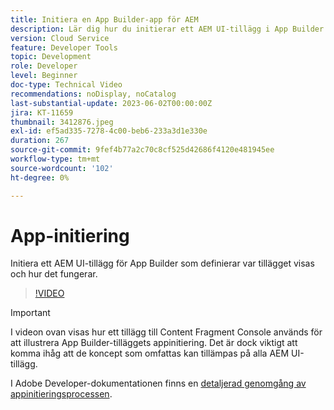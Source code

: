 ```yaml
---
title: Initiera en App Builder-app för AEM
description: Lär dig hur du initierar ett AEM UI-tillägg i App Builder som definierar var tillägget visas och hur det fungerar.
version: Cloud Service
feature: Developer Tools
topic: Development
role: Developer
level: Beginner
doc-type: Technical Video
recommendations: noDisplay, noCatalog
last-substantial-update: 2023-06-02T00:00:00Z
jira: KT-11659
thumbnail: 3412876.jpeg
exl-id: ef5ad335-7278-4c00-beb6-233a3d1e330e
duration: 267
source-git-commit: 9fef4b77a2c70c8cf525d42686f4120e481945ee
workflow-type: tm+mt
source-wordcount: '102'
ht-degree: 0%

---
```


# App-initiering

Initiera ett AEM UI-tillägg för App Builder som definierar var tillägget visas och hur det fungerar.

>[!VIDEO](https://video.tv.adobe.com/v/3412876?quality=12&learn=on)

>[!IMPORTANT]
>
> I videon ovan visas hur ett tillägg till Content Fragment Console används för att illustrera App Builder-tilläggets appinitiering. Det är dock viktigt att komma ihåg att de koncept som omfattas kan tillämpas på alla AEM UI-tillägg.

I Adobe Developer-dokumentationen finns en [detaljerad genomgång av appinitieringsprocessen](https://developer.adobe.com/uix/docs/services/aem-cf-console-admin/code-generation/#launch-code-generation-during-project-initialization).
